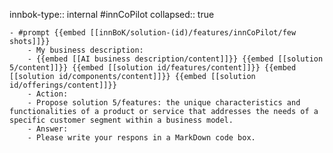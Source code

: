 innbok-type:: internal
#innCoPilot
collapsed:: true

	- #prompt {{embed [[innBoK/solution-(id)/features/innCoPilot/few shots]]}}
		- My business description:
		- {{embed [[AI business description/content]]}} {{embed [[solution 5/content]]}} {{embed [[solution id/features/content]]}} {{embed [[solution id/components/content]]}} {{embed [[solution id/offerings/content]]}}
		- Action:
		- Propose solution 5/features: the unique characteristics and functionalities of a product or service that addresses the needs of a specific customer segment within a business model.
		- Answer:
		- Please write your respons in a MarkDown code box.